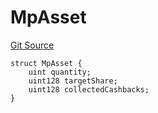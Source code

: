 # MpAsset
[Git Source](https://github.com/provisorDAO/arcanum-contracts/blob/275ab153e36267157a2ba5626f6cd734bad189ea/src/lib/MpContext.sol)


```solidity
struct MpAsset {
    uint quantity;
    uint128 targetShare;
    uint128 collectedCashbacks;
}
```

